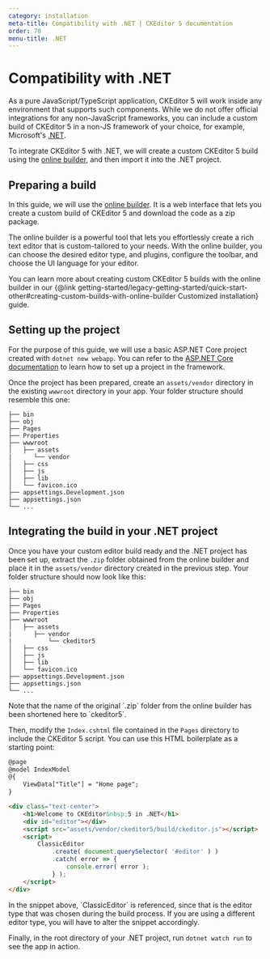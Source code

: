 ```yaml
---
category: installation
meta-title: Compatibility with .NET | CKEditor 5 documentation
order: 70
menu-title: .NET
---
```


# Compatibility with .NET

As a pure JavaScript/TypeScript application, CKEditor&nbsp;5 will work inside any environment that supports such components. While we do not offer official integrations for any non-JavaScript frameworks, you can include a custom build of CKEditor&nbsp;5 in a non-JS framework of your choice, for example, Microsoft's [.NET](https://dotnet.microsoft.com/).

To integrate CKEditor&nbsp;5 with .NET, we will create a custom CKEditor&nbsp;5 build using the [online builder](https://ckeditor.com/ckeditor-5/online-builder/), and then import it into the .NET project.

## Preparing a build

In this guide, we will use the [online builder](https://ckeditor.com/ckeditor-5/online-builder/). It is a web interface that lets you create a custom build of CKEditor&nbsp;5 and download the code as a zip package.

The online builder is a powerful tool that lets you effortlessly create a rich text editor that is custom-tailored to your needs. With the online builder, you can choose the desired editor type, and plugins, configure the toolbar, and choose the UI language for your editor.

You can learn more about creating custom CKEditor&nbsp;5 builds with the online builder in our {@link getting-started/legacy-getting-started/quick-start-other#creating-custom-builds-with-online-builder Customized installation} guide.

## Setting up the project

For the purpose of this guide, we will use a basic ASP.NET Core project created with `dotnet new webapp`. You can refer to the [ASP.NET Core documentation](https://learn.microsoft.com/en-us/aspnet/core/getting-started/?view=aspnetcore-7.0) to learn how to set up a project in the framework.

Once the project has been prepared, create an `assets/vendor` directory in the existing `wwwroot` directory in your app. Your folder structure should resemble this one:

````
├── bin
├── obj
├── Pages
├── Properties
├── wwwroot
│   ├── assets
|      └── vendor
│   ├── css
│   ├── js
│   ├── lib
│   └── favicon.ico
├── appsettings.Development.json
├── appsettings.json
└── ...
````

## Integrating the build in your .NET project

Once you have your custom editor build ready and the .NET project has been set up, extract the `.zip` folder obtained from the online builder and place it in the `assets/vendor` directory created in the previous step. Your folder structure should now look like this:

````
├── bin
├── obj
├── Pages
├── Properties
├── wwwroot
│   ├── assets
|      ├── vendor
|          └── ckeditor5
│   ├── css
│   ├── js
│   ├── lib
│   └── favicon.ico
├── appsettings.Development.json
├── appsettings.json
└── ...
````

<info-box>
    Note that the name of the original `.zip` folder from the online builder has been shortened here to `ckeditor5`.
</info-box>

Then, modify the `Index.cshtml` file contained in the `Pages` directory to include the CKEditor&nbsp;5 script. You can use this HTML boilerplate as a starting point:

```html
@page
@model IndexModel
@{
    ViewData["Title"] = "Home page";
}

<div class="text-center">
    <h1>Welcome to CKEditor&nbsp;5 in .NET</h1>
    <div id="editor"></div>
    <script src="assets/vendor/ckeditor5/build/ckeditor.js"></script>
    <script>
        ClassicEditor
            .create( document.querySelector( '#editor' ) )
            .catch( error => {
                console.error( error );
            } );
    </script>
</div>
```

<info-box>
    In the snippet above, `ClassicEditor` is referenced, since that is the editor type that was chosen during the build process. If you are using a different editor type, you will have to alter the snippet accordingly.
</info-box>

Finally, in the root directory of your .NET project, run `dotnet watch run` to see the app in action.
